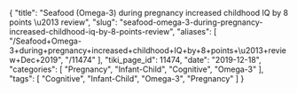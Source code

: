 {
    "title": "Seafood (Omega-3) during pregnancy increased childhood IQ by 8 points \u2013 review",
    "slug": "seafood-omega-3-during-pregnancy-increased-childhood-iq-by-8-points-review",
    "aliases": [
        "/Seafood+Omega-3+during+pregnancy+increased+childhood+IQ+by+8+points+\u2013+review+Dec+2019",
        "/11474"
    ],
    "tiki_page_id": 11474,
    "date": "2019-12-18",
    "categories": [
        "Pregnancy",
        "Infant-Child",
        "Cognitive",
        "Omega-3"
    ],
    "tags": [
        "Cognitive",
        "Infant-Child",
        "Omega-3",
        "Pregnancy"
    ]
}